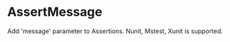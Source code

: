 AssertMessage
=============

Add 'message' parameter to Assertions. Nunit, Mstest, Xunit is supported.
